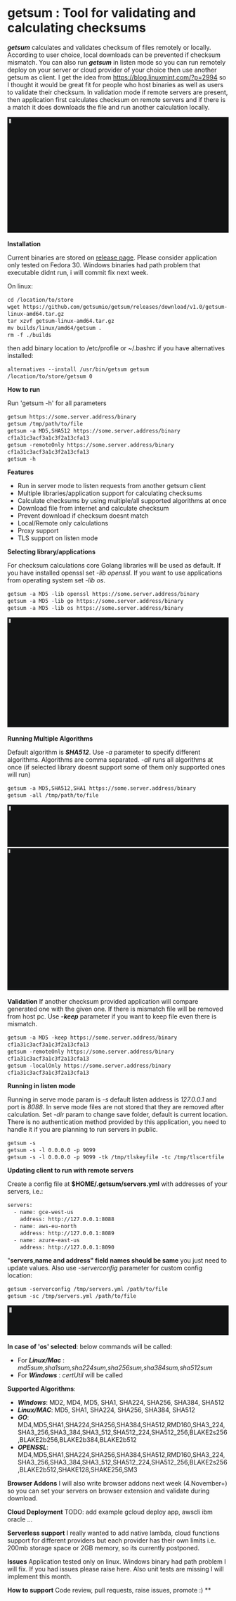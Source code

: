 # getsum : Tool for validating and calculating checksums

***getsum*** calculates and validates checksum of files remotely or locally. According to user choice, local downloads can be prevented if checksum mismatch. You can also run ***getsum*** in listen mode so you can run remotely deploy on your server or cloud provider of your choice then use another getsum as client. I get the idea from https://blog.linuxmint.com/?p=2994 so I thought it would be great fit for people who host binaries as well as users to validate their checksum. In validation mode if remote servers are present, then application first calculates checksum on remote servers and if there is a match it does downloads the file and run another calculation locally.

 [![Watch the full record](docs/main.gif)](https://asciinema.org/a/ovpGNqNS56qlrKevUllOks1qT)
 
**Installation**

 Current binaries are stored on [release page](https://github.com/getsumio/getsum/releases/tag/v1.0). Please consider application only tested on Fedora 30. Windows binaries had path problem that executable didnt run, i will commit fix next week. 
 
 On linux:
 ```
 cd /location/to/store
 wget https://github.com/getsumio/getsum/releases/download/v1.0/getsum-linux-amd64.tar.gz
 tar xzvf getsum-linux-amd64.tar.gz
 mv builds/linux/amd64/getsum .
 rm -f ./builds
 ```
 then add binary location to /etc/profile or ~/.bashrc 
 if you have alternatives installed:
 ```
 alternatives --install /usr/bin/getsum getsum /location/to/store/getsum 0
 ```

**How to run**

Run 'getsum -h' for all parameters
```
getsum https://some.server.address/binary
getsum /tmp/path/to/file
getsum -a MD5,SHA512 https://some.server.address/binary cf1a31c3acf3a1c3f2a13cfa13
getsum -remoteOnly https://some.server.address/binary cf1a31c3acf3a1c3f2a13cfa13
getsum -h
``` 
**Features**

* Run in server mode to listen requests from another getsum client
* Multiple libraries/application support for calculating checksums
* Calculate checksums by using multiple/all supported algorithms at once
* Download file from internet and calculate checksum
* Prevent download if checksum doesnt match
* Local/Remote only calculations
* Proxy support
* TLS support on listen mode

**Selecting library/applications**

For checksum calculations core Golang libraries will be used as default. If you have installed openssl set *-lib openssl*. If you want to use applications from operating system set *-lib os*.

```
getsum -a MD5 -lib openssl https://some.server.address/binary
getsum -a MD5 -lib go https://some.server.address/binary
getsum -a MD5 -lib os https://some.server.address/binary
``` 

[![Watch the full record](docs/libs.gif)](https://asciinema.org/a/sy0OSLL8IWUOED2DFk1yFLiOB)


 
**Running Multiple Algorithms** 

Default algorithm is ***SHA512***. Use *-a* parameter to specify different algorithms. Algorithms are comma separated. *-all* runs all algorithms at once (if selected library doesnt support some of them only supported ones will run)

```
getsum -a MD5,SHA512,SHA1 https://some.server.address/binary
getsum -all /tmp/path/to/file
``` 

[![Watch the full record](docs/multiple.gif)](https://asciinema.org/a/nejfc4N0vLJhkxpqikEfHIBCe)
[![Watch the full record](docs/all.gif)](https://asciinema.org/a/KA4sT6xTNN9iTzKHJhdgnybrB)

**Validation**
 If another checksum provided application will compare generated one with the given one. If there is mismatch file will be removed from host pc. Use ***-keep*** parameter if you want to keep file even there is mismatch. 
 ```
getsum -a MD5 -keep https://some.server.address/binary cf1a31c3acf3a1c3f2a13cfa13
getsum -remoteOnly https://some.server.address/binary cf1a31c3acf3a1c3f2a13cfa13
getsum -localOnly https://some.server.address/binary cf1a31c3acf3a1c3f2a13cfa13
``` 

**Running in listen mode**

Running in serve mode param is *-s* default listen address is *127.0.0.1* and port is *8088*. In serve mode files are not stored that they are removed after calculation. Set *-dir* param to change save folder, default is current location. There is no authentication method provided by this application, you need to handle it if you are planning to run servers in public.
```
getsum -s 
getsum -s -l 0.0.0.0 -p 9099
getsum -s -l 0.0.0.0 -p 9099 -tk /tmp/tlskeyfile -tc /tmp/tlscertfile
``` 
**Updating client to run with remote servers**

Create a config file at **$HOME/.getsum/servers.yml** with addresses of your servers, i.e.:
```
servers:
  - name: gce-west-us
    address: http://127.0.0.1:8088
  - name: aws-eu-north
    address: http://127.0.0.1:8089
  - name: azure-east-us
    address: http://127.0.0.1:8090
```
"**servers,name and address" field names should be same** you just need to update values. 
Also use *-serverconfig* parameter for custom config location:
```
getsum -serverconfig /tmp/servers.yml /path/to/file
getsum -sc /tmp/servers.yml /path/to/file
``` 

[![Watch the full record](docs/server.gif)](https://asciinema.org/a/KA4sT6xTNN9iTzKHJhdgnybrB)

**In case of 'os' selected**:
below commands will be called:
* For ***Linux/Mac*** :  *md5sum,sha1sum,sha224sum,sha256sum,sha384sum,sha512sum*
* For ***Windows*** : *certUtil* will be called

**Supported Algorithms**:
* ***Windows***: MD2, MD4, MD5, SHA1, SHA224, SHA256, SHA384, SHA512
* ***Linux/MAC***: MD5, SHA1, SHA224, SHA256, SHA384, SHA512
* ***GO***: MD4,MD5,SHA1,SHA224,SHA256,SHA384,SHA512,RMD160,SHA3_224,SHA3_256,SHA3_384,SHA3_512,SHA512_224,SHA512_256,BLAKE2s256,BLAKE2b256,BLAKE2b384,BLAKE2b512
* ***OPENSSL***: MD4,MD5,SHA1,SHA224,SHA256,SHA384,SHA512,RMD160,SHA3_224,SHA3_256,SHA3_384,SHA3_512,SHA512_224,SHA512_256,BLAKE2s256,BLAKE2b512,SHAKE128,SHAKE256,SM3

**Browser Addons**
I will also write browser addons next week (4.November+) so you can set your servers on browser extension and validate during download.

**Cloud Deployment**
 TODO: add example gcloud deploy app, awscli ibm oracle ...


**Serverless support**
 I really wanted to add native lambda, cloud functions support for different providers but each provider has their own limits i.e. 200mb storage space or 2GB memory, so its currently postponed.
 
 **Issues**
 Application tested only on linux. Windows binary had path problem I will fix. If you had issues please raise here. Also unit tests are missing I will implement this month. 
 
 **How to support**
  Code review, pull requests, raise issues, promote :) 
**
